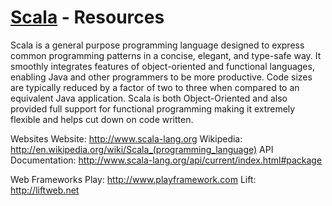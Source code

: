 [Scala](http://www.scala-lang.org/) - Resources
==================================================

Scala is a general purpose programming language designed to express common programming patterns in a concise, elegant, and type-safe way. It smoothly integrates features of object-oriented and functional languages, enabling Java and other programmers to be more productive. Code sizes are typically reduced by a factor of two to three when compared to an equivalent Java application. Scala is both Object-Oriented and also provided full support for functional programming making it extremely flexible and helps cut down on code written. 

Websites
    Website: http://www.scala-lang.org
    Wikipedia: http://en.wikipedia.org/wiki/Scala_(programming_language)
    API Documentation: http://www.scala-lang.org/api/current/index.html#package

Web Frameworks
    Play: http://www.playframework.com
    Lift: http://liftweb.net
